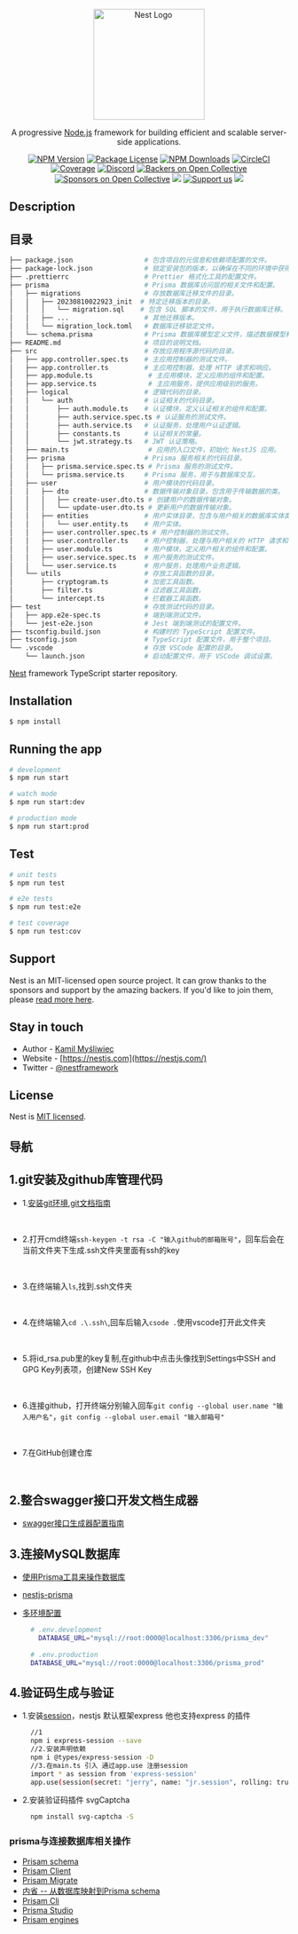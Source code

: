 <p align="center">
  <a href="http://nestjs.com/" target="blank"><img src="https://nestjs.com/img/logo-small.svg" width="200" alt="Nest Logo" /></a>
</p>

[circleci-image]: https://img.shields.io/circleci/build/github/nestjs/nest/master?token=abc123def456
[circleci-url]: https://circleci.com/gh/nestjs/nest

  <p align="center">A progressive <a href="http://nodejs.org" target="_blank">Node.js</a> framework for building efficient and scalable server-side applications.</p>
    <p align="center">
<a href="https://www.npmjs.com/~nestjscore" target="_blank"><img src="https://img.shields.io/npm/v/@nestjs/core.svg" alt="NPM Version" /></a>
<a href="https://www.npmjs.com/~nestjscore" target="_blank"><img src="https://img.shields.io/npm/l/@nestjs/core.svg" alt="Package License" /></a>
<a href="https://www.npmjs.com/~nestjscore" target="_blank"><img src="https://img.shields.io/npm/dm/@nestjs/common.svg" alt="NPM Downloads" /></a>
<a href="https://circleci.com/gh/nestjs/nest" target="_blank"><img src="https://img.shields.io/circleci/build/github/nestjs/nest/master" alt="CircleCI" /></a>
<a href="https://coveralls.io/github/nestjs/nest?branch=master" target="_blank"><img src="https://coveralls.io/repos/github/nestjs/nest/badge.svg?branch=master#9" alt="Coverage" /></a>
<a href="https://discord.gg/G7Qnnhy" target="_blank"><img src="https://img.shields.io/badge/discord-online-brightgreen.svg" alt="Discord"/></a>
<a href="https://opencollective.com/nest#backer" target="_blank"><img src="https://opencollective.com/nest/backers/badge.svg" alt="Backers on Open Collective" /></a>
<a href="https://opencollective.com/nest#sponsor" target="_blank"><img src="https://opencollective.com/nest/sponsors/badge.svg" alt="Sponsors on Open Collective" /></a>
  <a href="https://paypal.me/kamilmysliwiec" target="_blank"><img src="https://img.shields.io/badge/Donate-PayPal-ff3f59.svg"/></a>
    <a href="https://opencollective.com/nest#sponsor"  target="_blank"><img src="https://img.shields.io/badge/Support%20us-Open%20Collective-41B883.svg" alt="Support us"></a>
  <a href="https://twitter.com/nestframework" target="_blank"><img src="https://img.shields.io/twitter/follow/nestframework.svg?style=social&label=Follow"></a>
</p>
  <!--[![Backers on Open Collective](https://opencollective.com/nest/backers/badge.svg)](https://opencollective.com/nest#backer)
  [![Sponsors on Open Collective](https://opencollective.com/nest/sponsors/badge.svg)](https://opencollective.com/nest#sponsor)-->

## Description

## 目录

```bash
├── package.json                  # 包含项目的元信息和依赖项配置的文件。
├── package-lock.json             # 锁定安装包的版本，以确保在不同的环境中获得相同的依赖项版本。
├── .prettierrc                   # Prettier 格式化工具的配置文件。
├── prisma                        # Prisma 数据库访问层的相关文件和配置。
│   ├── migrations                # 存放数据库迁移文件的目录。
│   │   ├── 20230810022923_init  # 特定迁移版本的目录。
│   │   │   └── migration.sql    # 包含 SQL 脚本的文件，用于执行数据库迁移。
│   │   ├── ...                   # 其他迁移版本。
│   │   └── migration_lock.toml   # 数据库迁移锁定文件。
│   └── schema.prisma             # Prisma 数据库模型定义文件，描述数据模型和关系。
├── README.md                     # 项目的说明文档。
├── src                           # 存放应用程序源代码的目录。
│   ├── app.controller.spec.ts    # 主应用控制器的测试文件。
│   ├── app.controller.ts         # 主应用控制器，处理 HTTP 请求和响应。
│   ├── app.module.ts              # 主应用模块，定义应用的组件和配置。
│   ├── app.service.ts             # 主应用服务，提供应用级别的服务。
│   ├── logical                   # 逻辑代码的目录。
│   │   └── auth                  # 认证相关的代码目录。
│   │       ├── auth.module.ts    # 认证模块，定义认证相关的组件和配置。
│   │       ├── auth.service.spec.ts # 认证服务的测试文件。
│   │       ├── auth.service.ts   # 认证服务，处理用户认证逻辑。
│   │       ├── constants.ts      # 认证相关的常量。
│   │       └── jwt.strategy.ts   # JWT 认证策略。
│   ├── main.ts                    # 应用的入口文件，初始化 NestJS 应用。
│   ├── prisma                    # Prisma 服务相关的代码目录。
│   │   ├── prisma.service.spec.ts # Prisma 服务的测试文件。
│   │   └── prisma.service.ts     # Prisma 服务，用于与数据库交互。
│   ├── user                      # 用户模块的代码目录。
│   │   ├── dto                   # 数据传输对象目录，包含用于传输数据的类。
│   │   │   ├── create-user.dto.ts # 创建用户的数据传输对象。
│   │   │   └── update-user.dto.ts # 更新用户的数据传输对象。
│   │   ├── entities              # 用户实体目录，包含与用户相关的数据库实体类。
│   │   │   └── user.entity.ts    # 用户实体。
│   │   ├── user.controller.spec.ts # 用户控制器的测试文件。
│   │   ├── user.controller.ts    # 用户控制器，处理与用户相关的 HTTP 请求和响应。
│   │   ├── user.module.ts        # 用户模块，定义用户相关的组件和配置。
│   │   ├── user.service.spec.ts  # 用户服务的测试文件。
│   │   └── user.service.ts       # 用户服务，处理用户业务逻辑。
│   └── utils                     # 存放工具函数的目录。
│       ├── cryptogram.ts         # 加密工具函数。
│       ├── filter.ts             # 过滤器工具函数。
│       └── intercept.ts          # 拦截器工具函数。
├── test                          # 存放测试代码的目录。
│   ├── app.e2e-spec.ts           # 端到端测试文件。
│   └── jest-e2e.json             # Jest 端到端测试的配置文件。
├── tsconfig.build.json           # 构建时的 TypeScript 配置文件。
├── tsconfig.json                 # TypeScript 配置文件，用于整个项目。
└── .vscode                       # 存放 VSCode 配置的目录。
    └── launch.json               # 启动配置文件，用于 VSCode 调试设置。

```

[Nest](https://github.com/nestjs/nest) framework TypeScript starter repository.

## Installation

```bash
$ npm install
```

## Running the app

```bash
# development
$ npm run start

# watch mode
$ npm run start:dev

# production mode
$ npm run start:prod
```

## Test

```bash
# unit tests
$ npm run test

# e2e tests
$ npm run test:e2e

# test coverage
$ npm run test:cov
```

## Support

Nest is an MIT-licensed open source project. It can grow thanks to the sponsors and support by the amazing backers. If you'd like to join them, please [read more here](https://docs.nestjs.com/support).

## Stay in touch

- Author - [Kamil Myśliwiec](https://kamilmysliwiec.com)
- Website - [https://nestjs.com](https://nestjs.com/)
- Twitter - [@nestframework](https://twitter.com/nestframework)

## License

Nest is [MIT licensed](LICENSE).

## 导航

## 1.git安装及github库管理代码


- 1.[安装git环境](https://git-scm.com/download/win),[git文档指南](https://git-scm.com/book/zh/v2)
<br>

- 2.打开cmd终端```ssh-keygen -t rsa -C "输入github的邮箱账号"```，回车后会在当前文件夹下生成.ssh文件夹里面有ssh的key
<br>

- 3.在终端输入```ls```,找到.ssh文件夹
<br>

- 4.在终端输入```cd .\.ssh\```,回车后输入```csode .```使用vscode打开此文件夹
<br>

- 5.将id_rsa.pub里的key复制,在github中点击头像找到Settings中SSH and GPG Key列表项，创建New SSH Key
<br>

- 6.连接github，打开终端分别输入回车```git config --global user.name "输入用户名"```，```git config --global user.email "输入邮箱号"```
<br>

- 7.在GitHub创建仓库
<br>

## 2.整合swagger接口开发文档生成器


- [swagger接口生成器配置指南](https://docs.nestjs.com/openapi/introduction)


## 3.连接MySQL数据库

- [使用Prisma工具来操作数据库](https://docs.nestjs.com/recipes/prisma#create-your-nestjs-project)
- [nestjs-prisma](https://nestjs-prisma.dev/docs/configuration/)

- [多环境配置](https://www.cnblogs.com/ilgnefz/p/17225657.html)
  ```bash
    # .env.development
      DATABASE_URL="mysql://root:0000@localhost:3306/prisma_dev"
    
    # .env.production
    DATABASE_URL="mysql://root:0000@localhost:3306/prisma_prod" 
  ```

## 4.验证码生成与验证

- 1.安装[session](https://blog.csdn.net/qq1195566313/article/details/126327047)，nestjs 默认框架express 他也支持express 的插件
  ```bash
    //1
    npm i express-session --save
    //2.安装声明依赖
    npm i @types/express-session -D
    //3.在main.ts 引入 通过app.use 注册session
    import * as session from 'express-session'
    app.use(session(secret: "jerry", name: "jr.session", rolling: true, cookie: { maxAge: null }))
  ```
- 2.安装验证码插件 svgCaptcha
  ```bash
    npm install svg-captcha -S
  ```


### prisma与连接数据库相关操作
- [Prisam schema](https://prisma.yoga/concepts/components/prisma-schema)
- [Prisam Client](https://prisma.yoga/concepts/components/prisma-client)
- [Prisam Migrate](https://prisma.yoga/concepts/components/prisma-migrate)
- [内省 -- 从数据库映射到Prisma schema](https://prisma.yoga/concepts/components/introspection)
- [Prisam Cli](https://prisma.yoga/concepts/components/prisma-cli)
- [Prisma Studio](https://prisma.yoga/concepts/components/prisma-studio)
- [Prisam engines](https://prisma.yoga/concepts/components/prisma-engines)
